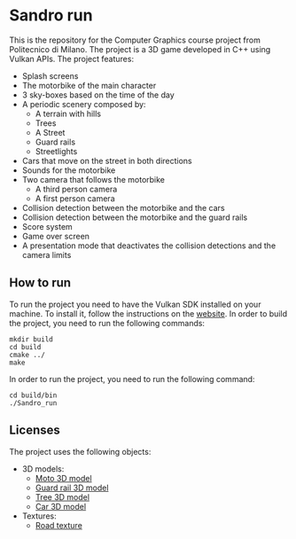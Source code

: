 # Sandro run
This is the repository for the Computer Graphics course project from Politecnico di Milano.
The project is a 3D game developed in C++ using Vulkan APIs.
The project features:
- Splash screens
- The motorbike of the main character
- 3 sky-boxes based on the time of the day
- A periodic scenery composed by:
  - A terrain with hills
  - Trees
  - A Street
  - Guard rails
  - Streetlights
- Cars that move on the street in both directions
- Sounds for the motorbike
- Two camera that follows the motorbike
  - A third person camera
  - A first person camera
- Collision detection between the motorbike and the cars
- Collision detection between the motorbike and the guard rails
- Score system
- Game over screen
- A presentation mode that deactivates the collision detections and the camera limits

## How to run
To run the project you need to have the Vulkan SDK installed on your machine.
To install it, follow the instructions on the [website](https://vulkan-tutorial.com/Development_environment).
In order to build the project, you need to run the following commands:
```
mkdir build
cd build
cmake ../
make
```
In order to run the project, you need to run the following command:
```
cd build/bin
./Sandro_run
```

## Licenses
The project uses the following objects:
- 3D models:
  - [Moto 3D model](https://www.cgtrader.com/free-3d-models/vehicle/motorcycle/suzuki-gsx-750-bike)
  - [Guard rail 3D model](https://www.cgtrader.com/free-3d-models/exterior/street-exterior/guardrail-fd10776d-d363-4be6-b5bd-6853aa50c539)
  - [Tree 3D model](https://www.cgtrader.com/free-3d-models/plant/leaf/low-poly-plant-set)
  - [Car 3D model](https://www.cgtrader.com/free-3d-models/car/car/low-poly-cars-03d6cf0c-0882-44e2-a22c-02d4f8e68eeb)
- Textures:
  - [Road texture](https://www.sketchuptextureclub.com/textures/architecture/roads/roads/cracks-road-pbr-texture-seamless-21574)